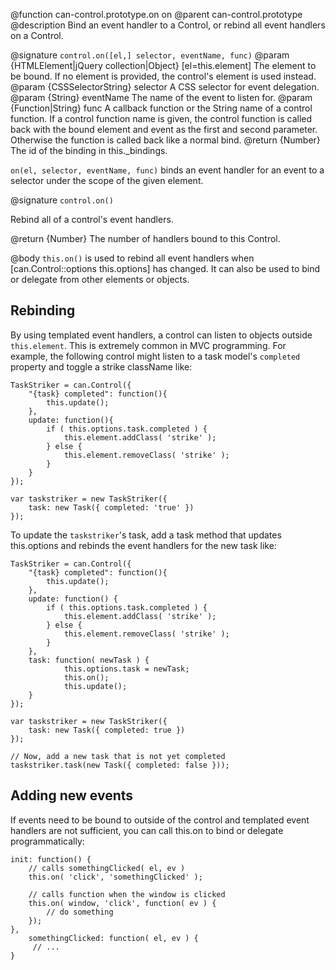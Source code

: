 @function can-control.prototype.on on
@parent can-control.prototype
@description Bind an event handler to a Control, or rebind all event handlers on a Control.

@signature `control.on([el,] selector, eventName, func)`
@param {HTMLElement|jQuery collection|Object} [el=this.element]
The element to be bound.  If no element is provided, the control's element is used instead.
@param {CSSSelectorString} selector A CSS selector for event delegation.
@param {String} eventName The name of the event to listen for.
@param {Function|String} func A callback function or the String name of a control function.  If a control
function name is given, the control function is called back with the bound element and event as the first
and second parameter.  Otherwise the function is called back like a normal bind.
@return {Number} The id of the binding in this._bindings.

`on(el, selector, eventName, func)` binds an event handler for an event to a selector under the scope of the given element.

@signature `control.on()`

Rebind all of a control's event handlers.

@return {Number} The number of handlers bound to this Control.

@body
`this.on()` is used to rebind
all event handlers when [can.Control::options this.options] has changed.  It
can also be used to bind or delegate from other elements or objects.

## Rebinding

By using templated event handlers, a control can listen to objects outside
`this.element`.  This is extremely common in MVC programming.  For example,
the following control might listen to a task model's `completed` property and
toggle a strike className like:

	TaskStriker = can.Control({
		"{task} completed": function(){
			this.update();
		},
		update: function(){
			if ( this.options.task.completed ) {
				this.element.addClass( 'strike' );
			} else {
				this.element.removeClass( 'strike' );
			}
		}
	});

	var taskstriker = new TaskStriker({
		task: new Task({ completed: 'true' })
	});

To update the `taskstriker`'s task, add a task method that updates
this.options and rebinds the event handlers for the new task like:

	TaskStriker = can.Control({
		"{task} completed": function(){
			this.update();
		},
		update: function() {
			if ( this.options.task.completed ) {
				this.element.addClass( 'strike' );
			} else {
				this.element.removeClass( 'strike' );
			}
		},
		task: function( newTask ) {
				this.options.task = newTask;
				this.on();
				this.update();
		}
	});

	var taskstriker = new TaskStriker({
		task: new Task({ completed: true })
	});

	// Now, add a new task that is not yet completed
	taskstriker.task(new Task({ completed: false }));

## Adding new events

If events need to be bound to outside of the control and templated event handlers
are not sufficient, you can call this.on to bind or delegate programmatically:

	init: function() {
		// calls somethingClicked( el, ev )
		this.on( 'click', 'somethingClicked' );

		// calls function when the window is clicked
		this.on( window, 'click', function( ev ) {
			// do something
		});
	},
		somethingClicked: function( el, ev ) {
		 // ...
	}
